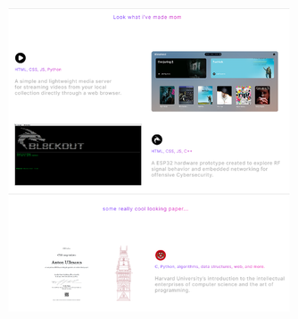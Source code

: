 
<img src="https://raw.githubusercontent.com/8nt0n/8nt0n/refs/heads/main/github%20desc/projects-header.png" style="vertical-align:middle;"/>

<a href="https://github.com/8nt0n/streamed" target="_blank">
      <img src="https://raw.githubusercontent.com/8nt0n/8nt0n/refs/heads/main/github%20desc/projects-streamed.png" style="vertical-align:middle;"/>
</a>

<a href="https://github.com/8nt0n/Bl8ck0ut" target="_blank"> 
      <img src="https://raw.githubusercontent.com/8nt0n/8nt0n/refs/heads/main/github%20desc/projects-blackout.png" style="vertical-align:middle;"/>
</a>

<img src="https://raw.githubusercontent.com/8nt0n/8nt0n/refs/heads/main/github%20desc/certifications-header.png" style="vertical-align:middle;"/>

<a href="https://certificates.cs50.io/73c481fb-2953-48eb-ae40-fc7cb371fc8f.pdf?size=letter" target="_blank"> 
      <img src="https://raw.githubusercontent.com/8nt0n/8nt0n/refs/heads/main/github%20desc/certifications-cs50x.png" style="vertical-align:middle;"/>
</a>
